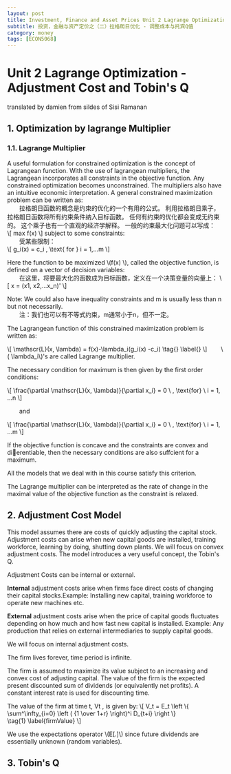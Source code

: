 ```yaml
---
layout: post
title: Investment, Finance and Asset Prices Unit 2 Lagrange Optimization
subtitle: 投资，金融与资产定价之（二）拉格朗日优化 - 调整成本与托宾Q值
category: money
tags: [ECON5068]
---
```


# Unit 2 Lagrange Optimization - Adjustment Cost and Tobin's Q

translated by damien from sildes of Sisi Ramanan

## 1. Optimization by lagrange Multiplier

### 1.1. Lagrange Multiplier

A useful formulation for constrained optimization is the concept of Lagrangean function.
With the use of lagrangean multipliers, the Lagrangean incorporates all constraints in the objective function.
Any constrained optimization becomes unconstrained.
The multipliers also have an intuitive economic interpretation.
A general constrained maximization problem can be written as:  
&emsp;&emsp;拉格朗日函数的概念是约束的优化的一个有用的公式。
利用拉格朗日乘子，拉格朗日函数将所有约束条件纳入目标函数。
任何有约束的优化都会变成无约束的。
这个乘子也有一个直观的经济学解释。
一般的约束最大化问题可以写成：  
\\[ max f(x) \\]
subject to some constraints:  
&emsp;&emsp;受某些限制：  
\\[ g_i(x) = c_i \, \text{ for } i = 1,...m \\]

Here the function to be maximized \\(f(x) \\), called the objective function, is defined on a vector of decision variables:  
&emsp;&emsp;在这里，将要最大化的函数成为目标函数，定义在一个决策变量的向量上：
\\[ x = (x1, x2,...x_n)' \\]

Note: We could also have inequality constraints and m is usually less than n but not necessarily.  
&emsp;&emsp;注：我们也可以有不等式约束，m通常小于n，但不一定。

The Lagrangean function of this constrained maximization problem is written as:  

\\[ 
    \mathscr{L}(x, \lambda) = f(x)-\lambda_i(g_i(x) -c_i)
    \tag{} \label{}
\\]
&emsp;&emsp;\\( \lambda_i\\)'s are called Lagrange multiplier.  

The necessary condition for maximum is then given by the first order conditions:  

\\[
    \frac{\partial \mathscr{L}(x, \lambda)}{\partial x_i} = 0 \ , \text{for} \ i = 1, ...n 
\\]

&emsp;&emsp;and  

\\[
    \frac{\partial \mathscr{L}(x, \lambda)}{\partial x_i} = 0 \ , \text{for} \ i = 1, ...m 
\\]

If the objective function is concave and the constraints are convex and dierentiable, then the necessary conditions are also suffcient for a maximum.

All the models that we deal with in this course satisfy this criterion.

The Lagrange multiplier can be interpreted as the rate of change in the maximal value of the objective function as the constraint is relaxed.

## 2. Adjustment Cost Model

This model assumes there are costs of quickly adjusting the capital stock. 
Adjustment costs can arise when new capital goods are installed, training workforce, learning by doing, shutting down plants.
We will focus on convex adjustment costs.
The model introduces a very useful concept, the Tobin's Q.

Adjustment Costs can be internal or external.

**Internal** adjustment costs arise when firms face direct costs of changing their capital stocks.Example: Installing new capital, training workforce to operate new machines etc.

**External** adjustment costs arise when the price of capital goods 
fluctuates depending on how much and how fast new capital is installed. Example: Any production that relies on external intermediaries to supply capital goods.

We will focus on internal adjustment costs.

The firm lives forever, time period is infinite.

The firm is assumed to maximize its value subject to an increasing and convex cost of adjusting capital.
The value of the firm is the expected present discounted sum of dividends (or equivalently net profits).
A constant interest rate is used for discounting time.

The value of the firm at time t, Vt , is given by:
\\[ 
    V_t = E_t \\left \\{ 
        \sum^\infty_{i=0} \\left (
            {1 \over 1+r} 
            \\right)^i D_{t+i} 
        \\right \\}    
    \tag{1} \label{firmValue}
\\]

We use the expectations operator \\(E[.]\\) since future dividends
are essentially unknown (random variables).

## 3. Tobin's Q



<script type="text/javascript" id="MathJax-script" async
  src="https://cdn.jsdelivr.net/npm/mathjax@3/es5/tex-svg.js">
</script>

